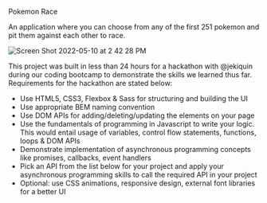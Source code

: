 Pokemon Race

An application where you can choose from any of the first 251 pokemon and pit them against each other to race. 

![Screen Shot 2022-05-10 at 2 42 28 PM](https://user-images.githubusercontent.com/62725303/167699781-2035f2ca-d930-4c57-a735-4bbd6ef8293b.png)

This project was built in less than 24 hours for a hackathon with @jekiquin during our coding bootcamp to demonstrate the skills we learned thus far. Requirements for the hackathon are stated below:

- Use HTML5, CSS3, Flexbox & Sass for structuring and building the UI
- Use appropriate BEM naming convention
- Use DOM APIs for adding/deleting/updating the elements on your page
- Use the fundamentals of programming in Javascript to write your logic. This would entail usage of variables, control flow statements, functions, loops & DOM APIs
- Demonstrate implementation of asynchronous programming concepts like promises, callbacks, event handlers
- Pick an API from the list below for your project and apply your asynchronous programming skills to call the required API in your project
- Optional: use CSS animations, responsive design, external font libraries for a better UI


